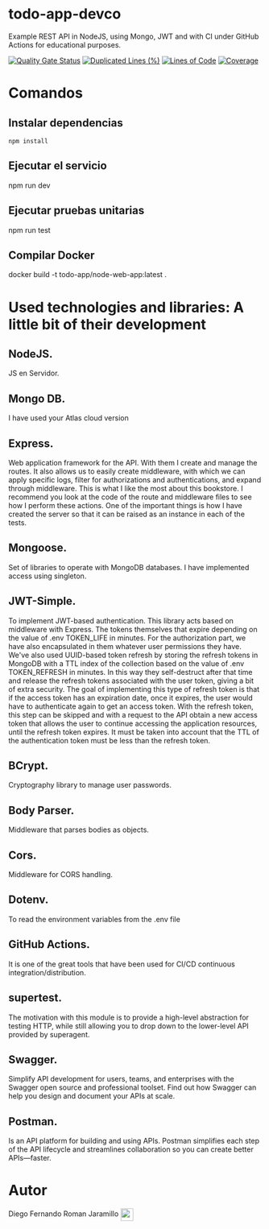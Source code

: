 # todo-app-devco
Example REST API in NodeJS, using Mongo, JWT and with CI under GitHub Actions for educational purposes.

[![Quality Gate Status](https://sonarcloud.io/api/project_badges/measure?project=todo-app-devco&metric=alert_status)](https://sonarcloud.io/summary/new_code?id=todo-app-devco)
[![Duplicated Lines (%)](https://sonarcloud.io/api/project_badges/measure?project=todo-app-devco&metric=duplicated_lines_density)](https://sonarcloud.io/summary/new_code?id=todo-app-devco)
[![Lines of Code](https://sonarcloud.io/api/project_badges/measure?project=todo-app-devco&metric=ncloc)](https://sonarcloud.io/summary/new_code?id=todo-app-devco)
[![Coverage](https://sonarcloud.io/api/project_badges/measure?project=todo-app-devco&metric=coverage)](https://sonarcloud.io/summary/new_code?id=todo-app-devco)

# Comandos
## Instalar dependencias
`npm install`
## Ejecutar el servicio
npm run dev
## Ejecutar pruebas unitarias
npm run test
## Compilar Docker
docker build -t todo-app/node-web-app:latest .

# Used technologies and libraries: A little bit of their development
## NodeJS. 
JS en Servidor.
## Mongo DB. 
I have used your Atlas cloud version
## Express. 
Web application framework for the API. With them I create and manage the routes. It also allows us to easily create middleware, with which we can apply specific logs, filter for authorizations and authentications, and expand through middleware. This is what I like the most about this bookstore. I recommend you look at the code of the route and middleware files to see how I perform these actions. One of the important things is how I have created the server so that it can be raised as an instance in each of the tests.
## Mongoose. 
Set of libraries to operate with MongoDB databases. I have implemented access using singleton.
## JWT-Simple. 
To implement JWT-based authentication. This library acts based on middleware with Express. The tokens themselves that expire depending on the value of .env TOKEN_LIFE in minutes. For the authorization part, we have also encapsulated in them whatever user permissions they have. We've also used UUID-based token refresh by storing the refresh tokens in MongoDB with a TTL index of the collection based on the value of .env TOKEN_REFRESH in minutes. In this way they self-destruct after that time and release the refresh tokens associated with the user token, giving a bit of extra security. The goal of implementing this type of refresh token is that if the access token has an expiration date, once it expires, the user would have to authenticate again to get an access token. With the refresh token, this step can be skipped and with a request to the API obtain a new access token that allows the user to continue accessing the application resources, until the refresh token expires. It must be taken into account that the TTL of the authentication token must be less than the refresh token.
## BCrypt. 
Cryptography library to manage user passwords.
## Body Parser. 
Middleware that parses bodies as objects.
## Cors. 
Middleware for CORS handling.
## Dotenv. 
To read the environment variables from the .env file
## GitHub Actions. 
It is one of the great tools that have been used for CI/CD continuous integration/distribution.
## supertest. 
The motivation with this module is to provide a high-level abstraction for testing HTTP, while still allowing you to drop down to the lower-level API provided by superagent.
## Swagger. 
Simplify API development for users, teams, and enterprises with the Swagger open source and professional toolset. Find out how Swagger can help you design and document your APIs at scale.
## Postman. 
Is an API platform for building and using APIs. Postman simplifies each step of the API lifecycle and streamlines collaboration so you can create better APIs—faster.

# Autor
Diego Fernando Roman Jaramillo <a href="https://www.linkedin.com/in/diego-roman-j/" target="_blank"><img align="center" src="https://cdn.jsdelivr.net/npm/simple-icons@3.1.0/icons/linkedin.svg" alt="raghav_shukl" height="25" width="25" /></a>&nbsp;&nbsp;

